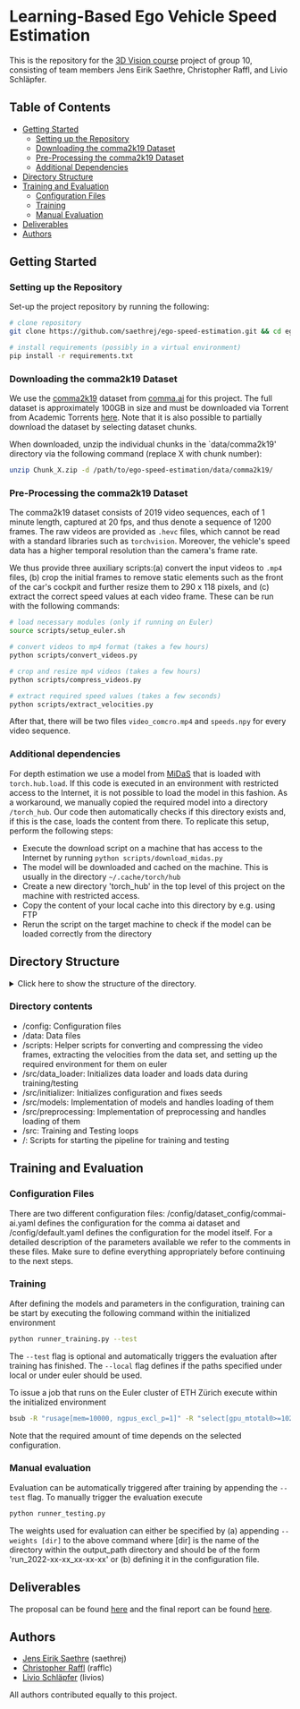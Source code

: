 # Learning-Based Ego Vehicle Speed Estimation

This is the repository for the [3D Vision course](http://www.cvg.ethz.ch/teaching/3dvision/ "Link to the course website.") project of group 10, consisting of team members Jens Eirik Saethre, Christopher Raffl, and Livio Schläpfer.

## Table of Contents
- [Getting Started](#getting-started)
    - [Setting up the Repository](#setting-up-the-repository)
    - [Downloading the comma2k19 Dataset](#downloading-the-comma2k19-dataset)
    - [Pre-Processing the comma2k19 Dataset](#pre-processing-the-comma2k19-dataset)
    - [Additional Dependencies](#additional-dependencies)
- [Directory Structure](#directory-structure)
- [Training and Evaluation](#training-and-evaluation)
    - [Configuration Files](#configuration-files)
    - [Training](#training)
    - [Manual Evaluation](#manual-evaluation)
- [Deliverables](#deliverables)
- [Authors](#authors)

## Getting Started
### Setting up the Repository
Set-up the project repository by running the following:
```bash
# clone repository
git clone https://github.com/saethrej/ego-speed-estimation.git && cd ego-speed-estimation

# install requirements (possibly in a virtual environment)
pip install -r requirements.txt
```

### Downloading the comma2k19 Dataset
We use the [comma2k19](https://github.com/commaai/comma2k19 "Link to the git repository") dataset from [comma.ai](https://comma.ai/ "link to comma.ai webpage") for this project. The full dataset is approximately 100GB in size and must be downloaded via Torrent from Academic Torrents [here](https://academictorrents.com/details/65a2fbc964078aff62076ff4e103f18b951c5ddb). Note that it is also possible to partially download the dataset by selecting dataset chunks.

When downloaded, unzip the individual chunks in the `data/comma2k19' directory via the following command (replace X with chunk number):
```bash
unzip Chunk_X.zip -d /path/to/ego-speed-estimation/data/comma2k19/
```

### Pre-Processing the comma2k19 Dataset 
The comma2k19 dataset consists of 2019 video sequences, each of 1 minute length, captured at 20 fps, and thus denote a sequence of 1200 frames. The raw videos are provided as `.hevc` files, which cannot be read with a standard libraries such as `torchvision`. Moreover, the vehicle's speed data has a higher temporal resolution than the camera's frame rate. 

We thus provide three auxiliary scripts:(a) convert the input videos to `.mp4` files, (b) crop the initial frames to remove static elements such as the front of the car's cockpit and further resize them to 290 x 118 pixels, and (c) extract the correct speed values at each video frame. These can be run with the following commands:

```bash
# load necessary modules (only if running on Euler)
source scripts/setup_euler.sh

# convert videos to mp4 format (takes a few hours)
python scripts/convert_videos.py

# crop and resize mp4 videos (takes a few hours)
python scripts/compress_videos.py

# extract required speed values (takes a few seconds)
python scripts/extract_velocities.py
``` 

After that, there will be two files `video_comcro.mp4` and `speeds.npy` for every video sequence.

### Additional dependencies
For depth estimation we use a model from [MiDaS](https://pytorch.org/hub/intelisl_midas_v2/) that is loaded with `torch.hub.load`. If this code is executed in an environment with restricted access to the Internet, it is not possible to load the model in this fashion. As a workaround, we manually copied the required model into a directory `/torch_hub`. Our code then automatically checks if this directory exists and, if this is the case, loads the content from there. To replicate this setup, perform the following steps:
- Execute the download script on a machine that has access to the Internet by running `python scripts/download_midas.py`
- The model will be downloaded and cached on the machine. This is usually in the directory `~/.cache/torch/hub`
- Create a new directory 'torch_hub' in the top level of this project on the machine with restricted access.
- Copy the content of your local cache into this directory by e.g. using FTP
- Rerun the script on the target machine to check if the model can be loaded correctly from the directory

## Directory Structure
<details><summary>Click here to show the structure of the directory.</summary>

```
📦project
 ┣ 📂config
 ┃ ┣ 📂dataset_config
 ┃ ┃ ┗ 📜commai-ai.yaml
 ┃ ┗ 📜default.yaml
 ┣ 📂data
 ┃ ┗ 📂comma2k19
 ┃ ┃ ┣ 📂Chunk_X
 ┃ ┃ ┃ ┣ 📂example-capture
 ┃ ┃ ┃ ┃ ┣ 📂example-sequence
 ┃ ┃ ┃ ┃ ┃ ┣ 📂raw-data-folders
 ┃ ┃ ┃ ┃ ┃ ┣ ...
 ┃ ┃ ┃ ┃ ┃ ┣ 📜speeds.npy
 ┃ ┃ ┃ ┃ ┃ ┗ 📜video_comcro.mp4
 ┣ 📂scripts
 ┃ ┣ 📜compress_video.py
 ┃ ┣ 📜convert_video.py
 ┃ ┣ 📜download_midas.py
 ┃ ┣ 📜extract_velocities.py
 ┃ ┗ 📜setup_euler.sh
 ┣ 📂src
 ┃ ┣ 📂data_loader
 ┃ ┃ ┣ 📂datasets
 ┃ ┃ ┃ ┣ 📜commaAI.py
 ┃ ┃ ┃ ┗ 📜runner_datasets.py
 ┃ ┃ ┗ 📜default.py
 ┃ ┣ 📂initializer
 ┃ ┃ ┣ 📜initialization_dataset.py
 ┃ ┃ ┗ 📜initialization.py
 ┃ ┣ 📂models
 ┃ ┃ ┣ 📜bandari_baseline.py
 ┃ ┃ ┣ 📜dof_cnn_lstm.py
 ┃ ┃ ┣ 📜dof_cnn.py
 ┃ ┃ ┣ 📜dual_cnn_lstm.py
 ┃ ┃ ┗ 📜runner_models.py
 ┃ ┣ 📂preprocessing
 ┃ ┃ ┣ 📜default.py
 ┃ ┃ ┣ 📜optical_flow.py
 ┃ ┃ ┗ 📜runner_preprocessing.py
 ┃ ┣ 📜test_loop.py
 ┃ ┗ 📜train_loop.py
 ┣ 📜runner_testing.py
 ┗ 📜runner_training.py
```
</details>

### Directory contents

- /config: Configuration files
- /data: Data files
- /scripts: Helper scripts for converting and compressing the video frames, extracting the velocities from the data set, and setting up the required environment for them on euler
- /src/data_loader: Initializes data loader and loads data during training/testing
- /src/initializer: Initializes configuration and fixes seeds
- /src/models: Implementation of models and handles loading of them
- /src/preprocessing: Implementation of preprocessing and handles loading of them
- /src: Training and Testing loops
- /: Scripts for starting the pipeline for training and testing

## Training and Evaluation

### Configuration Files
There are two different configuration files: /config/dataset_config/commai-ai.yaml defines the configuration for the comma ai dataset and /config/default.yaml defines the configuration for the model itself. For a detailed description of the parameters available we refer to the comments in these files. Make sure to define everything appropriately before continuing to the next steps.

### Training

After defining the models and parameters in the configuration, training can be start by executing the following command within the initialized environment
```bash
python runner_training.py --test
```
The `--test` flag is optional and automatically triggers the evaluation after training has finished.
The `--local` flag defines if the paths specified under local or under euler should be used.

To issue a job that runs on the Euler cluster of ETH Zürich execute within the initialized environment
```bash
bsub -R "rusage[mem=10000, ngpus_excl_p=1]" -R "select[gpu_mtotal0>=10240]" -W x:00 python runner_training.py --test
``` 
Note that the required amount of time depends on the selected configuration.

### Manual evaluation

Evaluation can be automatically triggered after training by appending the `--test` flag. To manually trigger the evaluation execute 
```bash
python runner_testing.py
```
The weights used for evaluation can either be specified by (a) appending `--weights [dir]` to the above command where [dir] is the name of the directory within the output_path directory and should be of the form 'run_2022-xx-xx_xx-xx-xx' or (b) defining it in the configuration file.


## Deliverables

The proposal can be found [here](https://github.com/saethrej/ego-speed-estimation/raw/main/deliverables/proposal.pdf) and the final report can be found [here](https://github.com/saethrej/ego-speed-estimation/raw/main/deliverables/report.pdf).

## Authors

- [Jens Eirik Saethre](https://www.linkedin.com/in/saethrej/) (saethrej)
- [Christopher Raffl](https://www.linkedin.com/in/christopher-raffl/) (rafflc)
- [Livio Schläpfer](https://www.linkedin.com/in/livio-schl%C3%A4pfer-b34607179/) (livios)

All authors contributed equally to this project.
